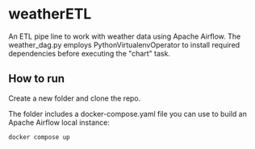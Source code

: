 # weatherETL
An ETL pipe line to work with weather data using Apache Airflow.
The weather_dag.py employs PythonVirtualenvOperator to install required dependencies before executing the "chart" task.

## How to run
Create a new folder and clone the repo.

The folder includes a docker-compose.yaml file you can use to build an Apache Airflow local instance:

```docker compose up```


